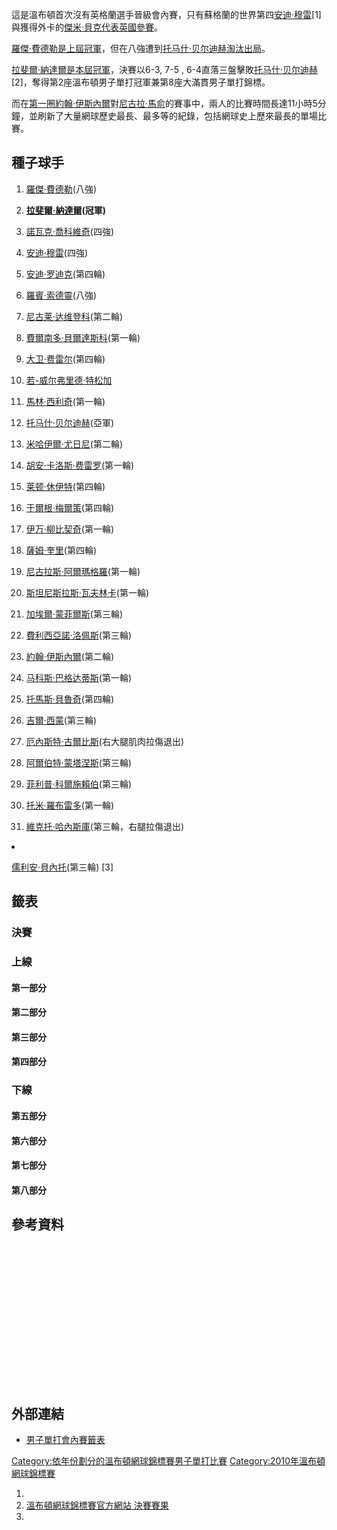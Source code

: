 這是溫布頓首次沒有英格蘭選手晉級會內賽，只有蘇格蘭的世界第四[安迪·穆雷](../Page/安迪·穆雷.md "wikilink")\[1\]與獲得外卡的[傑米·貝克代表英國參賽](https://zh.wikipedia.org/wiki/傑米·貝克 "wikilink")。

[羅傑·費德勒是上屆冠軍](https://zh.wikipedia.org/wiki/羅傑·費德勒 "wikilink")，但在八強遭到[托马什·贝尔迪赫淘汰出局](https://zh.wikipedia.org/wiki/托马什·贝尔迪赫 "wikilink")。

[拉斐爾·納達爾是本屆冠軍](https://zh.wikipedia.org/wiki/拉斐爾·納達爾 "wikilink")，決賽以6-3, 7-5 , 6-4直落三盤擊敗[托马什·贝尔迪赫](https://zh.wikipedia.org/wiki/托马什·贝尔迪赫 "wikilink")\[2\]，奪得第2座溫布頓男子單打冠軍兼第8座大滿貫男子單打錦標。

而在[第一圈](https://zh.wikipedia.org/wiki/2010年溫布頓網球錦標賽伊斯內爾對馬胡特的第一輪賽事 "wikilink")[約翰·伊斯內爾](../Page/約翰·伊斯內爾.md "wikilink")對[尼古拉·馬俞](../Page/尼古拉·馬俞.md "wikilink")的賽事中，兩人的比賽時間長達11小時5分鐘，並刷新了大量網球歷史最長、最多等的紀錄，包括網球史上歷來最長的單場比賽。

## 種子球手

1.  [羅傑·費德勒](https://zh.wikipedia.org/wiki/羅傑·費德勒 "wikilink")(八強)

2.  **[拉斐爾·納達爾](https://zh.wikipedia.org/wiki/拉斐爾·納達爾 "wikilink")(冠軍)**

3.  [諾瓦克·喬科維奇](../Page/諾瓦克·喬科維奇.md "wikilink")(四強)

4.  [安迪·穆雷](../Page/安迪·穆雷.md "wikilink")(四強)

5.  [安迪·罗迪克](https://zh.wikipedia.org/wiki/安迪·罗迪克 "wikilink")(第四輪)

6.  [羅賓·索德靈](../Page/羅賓·索德靈.md "wikilink")(八強)

7.  [尼古莱·达维登科](../Page/尼古莱·达维登科.md "wikilink")(第二輪)

8.  [費爾南多·貝爾達斯科](../Page/費爾南多·貝爾達斯科.md "wikilink")(第一輪)

9.  [大卫·费雷尔](../Page/大卫·费雷尔.md "wikilink")(第四輪)

10. [若-威尔弗里德·特松加](../Page/若-威尔弗里德·特松加.md "wikilink")

11. [馬林·西利奇](https://zh.wikipedia.org/wiki/馬林·西利奇 "wikilink")(第一輪)

12. [托马什·贝尔迪赫](https://zh.wikipedia.org/wiki/托马什·贝尔迪赫 "wikilink")(亞軍)

13. [米哈伊爾·尤日尼](../Page/米哈伊爾·尤日尼.md "wikilink")(第二輪)

14. [胡安·卡洛斯·费雷罗](../Page/胡安·卡洛斯·费雷罗.md "wikilink")(第一輪)

15. [莱顿·休伊特](../Page/莱顿·休伊特.md "wikilink")(第四輪)

16. [于爾根·梅爾策](https://zh.wikipedia.org/wiki/于爾根·梅爾策 "wikilink")(第四輪)

<!-- end list -->

17. [伊万·柳比契奇](https://zh.wikipedia.org/wiki/伊万·柳比契奇 "wikilink")(第一輪)

18. [薩姆·奎里](https://zh.wikipedia.org/wiki/薩姆·奎里 "wikilink")(第四輪)

19. [尼古拉斯·阿爾瑪格羅](../Page/尼古拉斯·阿爾瑪格羅.md "wikilink")(第一輪)

20. [斯坦尼斯拉斯·瓦夫林卡](https://zh.wikipedia.org/wiki/斯坦尼斯拉斯·瓦夫林卡 "wikilink")(第一輪)

21. [加埃爾·蒙菲爾斯](../Page/加埃爾·蒙菲爾斯.md "wikilink")(第三輪)

22. [費利西亞諾·洛佩斯](../Page/費利西亞諾·洛佩斯.md "wikilink")(第三輪)

23. [約翰·伊斯內爾](../Page/約翰·伊斯內爾.md "wikilink")(第二輪)

24. [马科斯·巴格达蒂斯](../Page/马科斯·巴格达蒂斯.md "wikilink")(第一輪)

25. [托馬斯·貝魯奇](../Page/托馬斯·貝魯奇.md "wikilink")(第四輪)

26. [吉爾·西蒙](../Page/吉爾·西蒙.md "wikilink")(第三輪)

27. [厄內斯特·古爾比斯](../Page/厄內斯特·古爾比斯.md "wikilink")(右大腿肌肉拉傷退出)

28. [阿爾伯特·蒙塔涅斯](https://zh.wikipedia.org/wiki/阿爾伯特·蒙塔涅斯 "wikilink")(第三輪)

29. [菲利普·科爾施賴伯](https://zh.wikipedia.org/wiki/菲利普·科爾施賴伯 "wikilink")(第三輪)

30. [托米·羅布雷多](../Page/托米·羅布雷多.md "wikilink")(第一輪)

31. [維克托·哈內斯庫](https://zh.wikipedia.org/wiki/維克托·哈內斯庫 "wikilink")(第三輪，右腿拉傷退出)

<li>

[儒利安·貝內托](../Page/儒利安·貝內托.md "wikilink")(第三輪)  \[3\]

## 籤表

### 決賽

### 上線

#### 第一部分

#### 第二部分

#### 第三部分

#### 第四部分

### 下線

#### 第五部分

#### 第六部分

#### 第七部分

#### 第八部分

## 參考資料

<div class="references-small" style="height: 220px; overflow: auto; padding: 3px">

<references/>

</div>

## 外部連結

  - [男子單打會內賽籤表](http://www.wimbledon.org/en_GB/scores/draws/ms/index.html)

[Category:依年份劃分的溫布頓網球錦標賽男子單打比賽](https://zh.wikipedia.org/wiki/Category:依年份劃分的溫布頓網球錦標賽男子單打比賽 "wikilink") [Category:2010年溫布頓網球錦標賽](https://zh.wikipedia.org/wiki/Category:2010年溫布頓網球錦標賽 "wikilink")

1.
2.  [溫布頓網球錦標賽官方網站 決賽賽果](http://www.wimbledon.org/en_GB/scores/stats/day21/1701ms.html)
3.